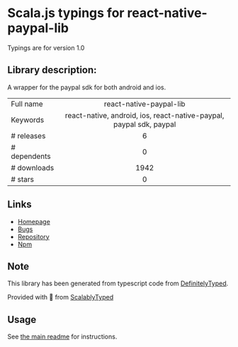 
# Scala.js typings for react-native-paypal-lib

Typings are for version 1.0

## Library description:
A wrapper for the paypal sdk for both android and ios.

|                    |                 |
| ------------------ | :-------------: |
| Full name          | react-native-paypal-lib |
| Keywords           | react-native, android, ios, react-native-paypal, paypal sdk, paypal |
| # releases         | 6 |
| # dependents       | 0 |
| # downloads        | 1942 |
| # stars            | 0 |

## Links
- [Homepage](https://github.com/zeddz92/react-native-paypal#readme)
- [Bugs](https://github.com/zeddz92/react-native-paypal/issues)
- [Repository](https://github.com/zeddz92/react-native-paypal)
- [Npm](https://www.npmjs.com/package/react-native-paypal-lib)
    


## Note
This library has been generated from typescript code from [DefinitelyTyped](https://definitelytyped.org).

Provided with :purple_heart: from [ScalablyTyped](https://github.com/oyvindberg/ScalablyTyped)

## Usage
See [the main readme](../../readme.md) for instructions.


